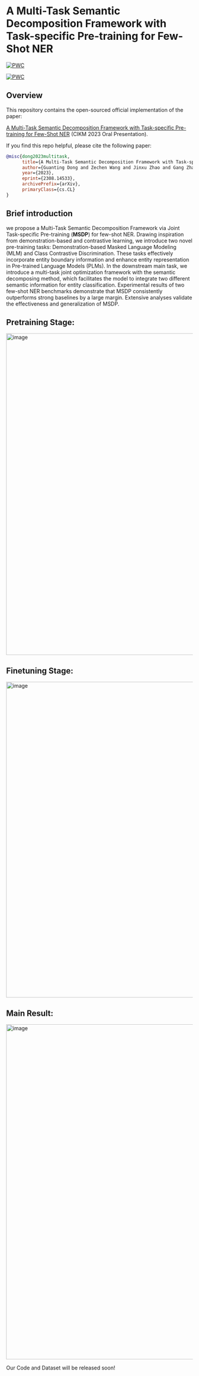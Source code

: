 
# A Multi-Task Semantic Decomposition Framework with Task-specific Pre-training for Few-Shot NER

<!-- omit in toc -->
[![PWC](https://img.shields.io/endpoint.svg?url=https://paperswithcode.com/badge/a-multi-task-semantic-decomposition-framework/few-shot-ner-on-few-nerd-inter)](https://paperswithcode.com/sota/few-shot-ner-on-few-nerd-inter?p=a-multi-task-semantic-decomposition-framework)
	
[![PWC](https://img.shields.io/endpoint.svg?url=https://paperswithcode.com/badge/a-multi-task-semantic-decomposition-framework/few-shot-ner-on-few-nerd-intra)](https://paperswithcode.com/sota/few-shot-ner-on-few-nerd-intra?p=a-multi-task-semantic-decomposition-framework)

## Overview

This repository contains the open-sourced official implementation of the paper:

[A Multi-Task Semantic Decomposition Framework with
Task-specific Pre-training for Few-Shot NER](https://arxiv.org/pdf/2308.14533.pdf) (CIKM 2023 Oral Presentation).


If you find this repo helpful, please cite the following paper:

```bibtex
@misc{dong2023multitask,
      title={A Multi-Task Semantic Decomposition Framework with Task-specific Pre-training for Few-Shot NER}, 
      author={Guanting Dong and Zechen Wang and Jinxu Zhao and Gang Zhao and Daichi Guo and Dayuan Fu and Tingfeng Hui and Chen Zeng and Keqing He and Xuefeng Li and Liwen Wang and Xinyue Cui and Weiran Xu},
      year={2023},
      eprint={2308.14533},
      archivePrefix={arXiv},
      primaryClass={cs.CL}
}
```


## Brief introduction
we propose a Multi-Task Semantic Decomposition Framework via Joint Task-specific Pre-training (**MSDP**) for few-shot NER. Drawing inspiration from demonstration-based and contrastive learning, we introduce two novel pre-training tasks: Demonstration-based Masked Language Modeling (MLM) and Class Contrastive Discrimination. These tasks effectively incorporate entity boundary information and enhance entity representation in Pre-trained Language Models (PLMs). In the downstream main task, we introduce a multi-task joint optimization framework with the semantic decomposing method, which facilitates the model to integrate two different semantic information for entity classification. Experimental results of two few-shot NER benchmarks demonstrate that MSDP consistently outperforms strong baselines by a large margin. Extensive analyses validate the effectiveness and generalization of MSDP.


## Pretraining Stage:
<img width="866" alt="image" src="https://github.com/dongguanting/MSDP-Fewshot-NER/assets/60767110/eca4a0d7-7390-48ec-bd28-dbc1aa6d7a5b">

## Finetuning Stage:
<img width="850" alt="image" src="https://github.com/dongguanting/MSDP-Fewshot-NER/assets/60767110/5da5e674-4ce3-48c6-971f-17e43a62368a">

## Main Result:
<img width="902" alt="image" src="https://github.com/dongguanting/MSDP-Fewshot-NER/assets/60767110/2bcce959-0172-4e2b-8b74-e1eb67623773">


Our Code and Dataset will be released soon!
